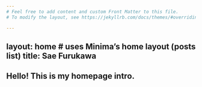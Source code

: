 ```yaml
---
# Feel free to add content and custom Front Matter to this file.
# To modify the layout, see https://jekyllrb.com/docs/themes/#overriding-theme-defaults

---
```

layout: home     # uses Minima’s home layout (posts list)
title: Sae Furukawa
---
Hello! This is my homepage intro.
---
